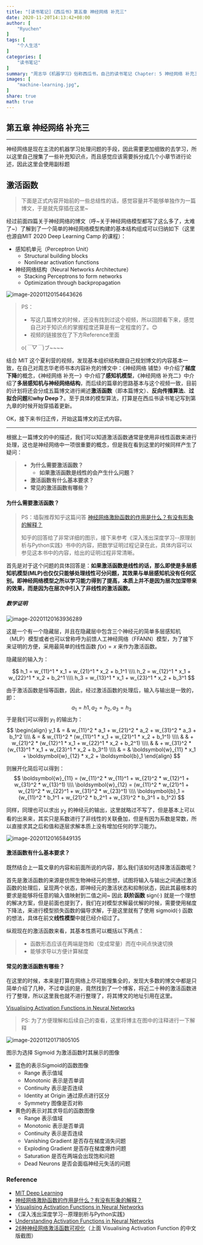 ```yaml
---
title: "[读书笔记]《西瓜书》第五章 神经网络 补充三"
date: 2020-11-20T14:13:42+08:00
author: [
    "Ryuchen"
]
tags: [
    "个人生活"
]
categories: [
    "读书笔记"
]
summary: "周志华《机器学习》俗称西瓜书，自己的读书笔记 Chapter: 5 神经网络 补充三"
images: [
    "machine-learning.jpg",
]
share: true
math: true
---
```


## 第五章 神经网络 补充三

---

神经网络是现在主流的机器学习处理问题的手段，因此需要更加细致的去学习，所以这里自己搜集了一些补充知识点，而且感觉应该需要拆分成几个小章节进行论述，因此这里会使用副标题

## 激活函数

> 下面是正式内容开始前的一些总结性的话，感觉容量并不能够单独作为一篇博文，于是就先穿插在这里~

经过前面四篇关于神经网络的博文（呼~关于神经网络模型都写了这么多了，太难了~）了解到了一个简单的神经网络模型构建的基本结构组成可以归纳如下（这里也源自MIT 2020 Deep Learning Camp 的课程）：

- 感知机单元（Perceptron Unit）
  - Structural building blocks
  - Nonlinear activation functions
- 神经网络结构（Neural Networks Architecture）
  - Stacking Perceptrons to form networks
  - Optimization through backpropagation

![image-20201120154643626](https://cdn.jsdelivr.net/gh/Ryuchen/ImageBed@develop/2020/11/20/0ff56c4640b5be1ec4e499628ca15279.webp)

> PS：
>
> - 写这几篇博文的时候，还没有找到过这个视频，所以回顾看下来，感觉自己对于知识点的掌握程度还算是有一定程度的了。😊
> - 视频的链接放在了下方Reference里面
>
> o(*￣▽￣*)ブ~~~~

结合 MIT 这个夏利营的视频，发现基本组织结构跟自己规划博文的内容基本一致，在自己对周志华老师书本内容补充的博文中：《神经网络 铺垫》中介绍了**梯度下降**的概念，《神经网络 补充一》中介绍了**感知机模型**，《神经网络 补充二》中介绍了**多层感知机与神经网络结构**，而后续的篇章的思路基本与这个视频一致，目前的计划将还会分成五篇博文进行阐述**激活函数**（即本篇博文）、**反向传播算法**、**过拟合问题**和**why Deep？**。至于具体的模型算法，打算是在西瓜书读书笔记写到第九章的时候开始穿插着更新。

OK，接下来书归正传，开始这篇博文的正式内容。

---

根据上一篇博文的中的描述，我们可以知道激活函数通常是使用非线性函数来进行处理，这也是神经网络中一项很重要的概念，但是我在看到这里的时候同样产生了疑问：

> - **为什么需要激活函数？**
>   - **如果激活函数是线性的会产生什么问题？**
> - **激活函数有什么基本要求？**
> - **常见的激活函数有哪些？**

#### 为什么需要激活函数？

> PS：墙裂推荐知乎这篇问答 [神经网络激励函数的作用是什么？有没有形象的解释？](https://www.zhihu.com/question/22334626)
>
> 知乎的回答给了非常详细的图示，接下来参考《深入浅出深度学习--原理剖析与Python实践》书中的内容，把数学证明过程记录在此，具体内容可以参见这本书中的内容，给出的证明过程非常清晰。

首先是对于这个问题的具体回答是：**如果激活函数是线性的话，那么即使是多层感知机模型(MLP)也仅仅只能够处理线性可分问题，其效果与单层感知机没有任何区别。即神经网络模型之所以学习能力得到了提高，本质上并不是因为层次加深带来的效果，而是因为在层次中引入了非线性的激活函数。**

##### 数学证明

![image-20201120163936289](https://cdn.jsdelivr.net/gh/Ryuchen/ImageBed@develop/2020/11/20/fd78967e3d223e77466bc70302b7a8b2.webp)

这是一个有一个隐藏层，并且在隐藏层中包含三个神经元的简单多层感知机（MLP）模型或者也可以曾称呼为前馈人工神经网络（FFANN）模型，为了接下来证明的方便，采用最简单的线性函数 $f(x) = x$ 来作为激活函数。

隐藏层的输入为：

$$
h_1 = w_{11}^1 * x_1 + w_{21}^1 * x_2 + b_1^1 \\\\
h_2 = w_{12}^1 * x_1 + w_{22}^1 * x_2 + b_2^1 \\\\
h_3 = w_{13}^1 * x_1 + w_{23}^1 * x_2 + b_3^1
$$

由于激活函数是恒等函数，因此，经过激活函数的处理后，输入与输出是一致的，即：
$$
a_1 = h1, a_2 = h_2, a_3 = h_3
$$
于是我们可以得到 $y_1$ 的输出为：
$$
\begin{align}
y_1 & = & w_{11}^2 * a_1 + w_{21}^2 * a_2 + w_{31}^2 * a_3 + b_1^2 \\\\
& = & w_{11}^2 * (w_{11}^1 * x_1 + w_{21}^1 * x_2 + b_1^1) \\\\
& & + w_{21}^2 * (w_{12}^1 * x_1 + w_{22}^1 * x_2 + b_2^1) \\\\
& & + w_{31}^2 * (w_{13}^1 * x_1 + w_{23}^1 * x_2 + b_3^1) \\\\
& = & \boldsymbol{w}_{11} * x_1 + \boldsymbol{w}_{12} * x_2 + \boldsymbol{b}_1
\end{align}
$$

则展开化简后可以得到：
$$
\boldsymbol{w}_{11} = (w_{11}^2 * w_{11}^1 + w_{21}^2 * w_{12}^1 + w_{31}^2 * w_{13}^1) \\\\
\boldsymbol{w}_{12} = (w_{11}^2 * w_{21}^1 + w_{21}^2 * w_{22}^1 + w_{31}^2 * w_{23}^1) \\\\
\boldsymbol{b}_1 = (w_{11}^2 * b_1^1 + w_{21}^2 * b_2^1 + w_{31}^2 * b_3^1 + b_1^2)
$$

同样，同理也可以求出 $y_2$ 的神经元的输出，这里就略过不写了，但是基本上可以看的出来来，其实只是系数进行了非线性的关联叠加，但是有因为系数是常数，所以直接求其之后和值和逐层求解本质上没有增加任何的学习能力。

![image-20201120165849135](https://cdn.jsdelivr.net/gh/Ryuchen/ImageBed@develop/2020/11/20/9f5808ef957e25bedf62ebbe78f35e01.webp)

#### 激活函数有什么基本要求？

既然结合上一篇文章的内容和前面所说的内容，那么我们该如何选择激活函数呢？

首先是激活函数的来源是仿照生物神经元的思想，试图将输入与输出之间通过激活函数的处理后，呈现两个状态，即神经元的激活状态和抑制状态，因此其最根本的要求是能够将任意的输入值映射到二值之间~ 因此 **跃阶函数** $\text{sign}(·)$ 就是一个理想的解决方案，但是前面也提到了，我们在对模型求解最优解的时候，需要使用梯度下降法，来进行模型损失函数的偏导求解，于是这里就有了使用 $\text{sigmoid}(·)$ 函数的想法，具体在前文**线性模型**中就已经介绍过了。

纵观现在的激活函数来看，其基本性质可以概括以下两点：

> - 函数形态应该在两端是饱和（变成常量）而在中间点快速切换
> - 能够求导以方便计算梯度

#### 常见的激活函数有哪些？

在这里的时候，本来是打算在网络上尽可能搜集全的，发现大多数的博文中都是只简单介绍了几种，不过幸运的是，竟然找到了一个博客，将近二十种的激活函数进行了整理，所以这里我也就不进行整理了，将其博文的地址引用在这里。

[Visualising Activation Functions in Neural Networks](https://dashee87.github.io/deep%20learning/visualising-activation-functions-in-neural-networks/)

> PS: 为了方便理解和后续自己的查看，这里将博主在图中的注释进行一下解释

![image-20201120171805105](https://cdn.jsdelivr.net/gh/Ryuchen/ImageBed@develop/2020/11/20/225f0845a94103ba7dbecdf630b99a97.webp)

图示为选择 Sigmoid 为激活函数时其展示的图像

- 蓝色的表示Sigmoid的函数图像
  - Range 表示值域
  - Monotonic 表示是否单调
  - Continuity 表示是否连续
  - Identity at Origin 通过原点进行区分
  - Symmetry 图像是否对称
- 黄色的表示对其求导后的函数图像
  - Range 表示值域
  - Monotonic 表示是否单调
  - Continuity 表示是否连续
  - Vanishing Gradient 是否存在梯度消失问题
  - Exploding Gradient 是否存在梯度爆炸问题
  - Saturation 是否在两端会出现饱和问题
  - Dead Neurons 是否会面临神经元失活的问题

### Reference

- [MIT Deep Learning](http://introtodeeplearning.com/)
- [神经网络激励函数的作用是什么？有没有形象的解释？](https://www.zhihu.com/question/22334626)
- [Visualising Activation Functions in Neural Networks](https://dashee87.github.io/deep%20learning/visualising-activation-functions-in-neural-networks/)
- 《深入浅出深度学习--原理剖析与Python实践》
- [Understanding Activation Functions in Neural Networks](https://medium.com/the-theory-of-everything/understanding-activation-functions-in-neural-networks-9491262884e0)
- [26种神经网络激活函数可视化](https://www.jiqizhixin.com/articles/2017-10-10-3)（上面 Visualising Activation Function 的中文版截图）